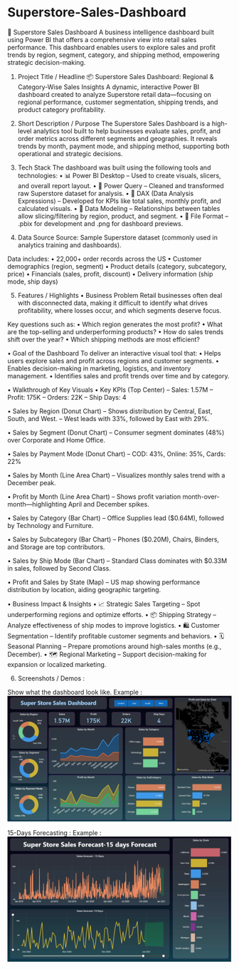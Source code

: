# Superstore-Sales-Dashboard
🧊 Superstore Sales Dashboard
A business intelligence dashboard built using Power BI that offers a comprehensive view into retail sales performance. This dashboard enables users to explore sales and profit trends by region, segment, category, and shipping method, empowering strategic decision-making.

1. Project Title / Headline
📦 Superstore Sales Dashboard: Regional & Category-Wise Sales Insights
A dynamic, interactive Power BI dashboard created to analyze Superstore retail data—focusing on regional performance, customer segmentation, shipping trends, and product category profitability.

2. Short Description / Purpose
The Superstore Sales Dashboard is a high-level analytics tool built to help businesses evaluate sales, profit, and order metrics across different segments and geographies. It reveals trends by month, payment mode, and shipping method, supporting both operational and strategic decisions.

3. Tech Stack
The dashboard was built using the following tools and technologies:
• 📊 Power BI Desktop – Used to create visuals, slicers, and overall report layout.
• 📂 Power Query – Cleaned and transformed raw Superstore dataset for analysis.
• 🧠 DAX (Data Analysis Expressions) – Developed for KPIs like total sales, monthly profit, and calculated visuals.
• 🧱 Data Modeling – Relationships between tables allow slicing/filtering by region, product, and segment.
• 📁 File Format – .pbix for development and .png for dashboard previews.

4. Data Source
Source: Sample Superstore dataset (commonly used in analytics training and dashboards).

Data includes:
• 22,000+ order records across the US
• Customer demographics (region, segment)
• Product details (category, subcategory, price)
• Financials (sales, profit, discount)
• Delivery information (ship mode, ship days)

5. Features / Highlights
• Business Problem
Retail businesses often deal with disconnected data, making it difficult to identify what drives profitability, where losses occur, and which segments deserve focus.

Key questions such as:
• Which region generates the most profit?
• What are the top-selling and underperforming products?
• How do sales trends shift over the year?
• Which shipping methods are most efficient?

• Goal of the Dashboard
To deliver an interactive visual tool that:
• Helps users explore sales and profit across regions and customer segments.
• Enables decision-making in marketing, logistics, and inventory management.
• Identifies sales and profit trends over time and by category.

• Walkthrough of Key Visuals
• Key KPIs (Top Center)
– Sales: 1.57M
– Profit: 175K
– Orders: 22K
– Ship Days: 4

• Sales by Region (Donut Chart)
– Shows distribution by Central, East, South, and West.
– West leads with 33%, followed by East with 29%.

• Sales by Segment (Donut Chart)
– Consumer segment dominates (48%) over Corporate and Home Office.

• Sales by Payment Mode (Donut Chart)
– COD: 43%, Online: 35%, Cards: 22%

• Sales by Month (Line Area Chart)
– Visualizes monthly sales trend with a December peak.

• Profit by Month (Line Area Chart)
– Shows profit variation month-over-month—highlighting April and December spikes.

• Sales by Category (Bar Chart)
– Office Supplies lead ($0.64M), followed by Technology and Furniture.

• Sales by Subcategory (Bar Chart)
– Phones ($0.20M), Chairs, Binders, and Storage are top contributors.

• Sales by Ship Mode (Bar Chart)
– Standard Class dominates with $0.33M in sales, followed by Second Class.

• Profit and Sales by State (Map)
– US map showing performance distribution by location, aiding geographic targeting.

• Business Impact & Insights
• 📈 Strategic Sales Targeting – Spot underperforming regions and optimize efforts.
• 📦 Shipping Strategy – Analyze effectiveness of ship modes to improve logistics.
• 🛍️ Customer Segmentation – Identify profitable customer segments and behaviors.
• 🗓️ Seasonal Planning – Prepare promotions around high-sales months (e.g., December).
• 🗺️ Regional Marketing – Support decision-making for expansion or localized marketing.

6. Screenshots / Demos :
   
 Show what the dashboard look like.
 Example : ![Dashboard Preview](https://github.com/AyushP3233/Superstore-Sales-Dashboard/blob/main/Snapshot%20of%20the%20Dashboard.png)
 
 15-Days Forecasting :
 Example : ![Dashboard Preview](https://github.com/AyushP3233/Superstore-Sales-Dashboard/blob/main/Snapshot%20of%20the%20dashboard%202.png)
 
